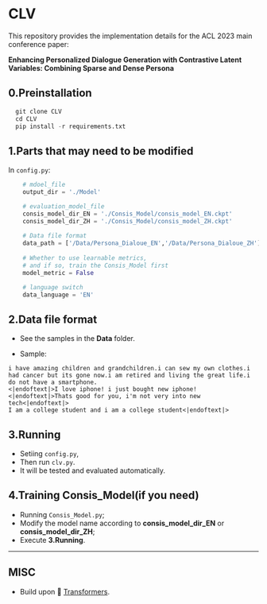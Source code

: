 # CLV

This repository provides the implementation details for the ACL 2023 main conference paper:

**Enhancing Personalized Dialogue Generation with Contrastive Latent Variables: Combining Sparse and Dense Persona**


## 0.Preinstallation
```python
  git clone CLV
  cd CLV
  pip install -r requirements.txt
```

## 1.Parts that may need to be modified
In ```config.py```:
```python
    # mdoel_file
    output_dir = './Model'

    # evaluation_model_file
    consis_model_dir_EN = './Consis_Model/consis_model_EN.ckpt'
    consis_model_dir_ZH = './Consis_Model/consis_model_ZH.ckpt'
    
    # Data file format
    data_path = ['/Data/Persona_Dialoue_EN','/Data/Persona_Dialoue_ZH']
    
    # Whether to use learnable metrics, 
    # and if so, train the Consis_Model first
    model_metric = False

    # language switch
    data_language = 'EN' 

```


## 2.Data file format
- See the samples in the **Data** folder.

- Sample:
```text
i have amazing children and grandchildren.i can sew my own clothes.i had cancer but its gone now.i am retired and living the great life.i do not have a smartphone.
<|endoftext|>I love iphone! i just bought new iphone!<|endoftext|>Thats good for you, i'm not very into new tech<|endoftext|>
I am a college student and i am a college student<|endoftext|>
```



## 3.Running
- Setiing ```config.py```,
- Then run ```clv.py```.
- It will be tested and evaluated automatically.



## 4.Training Consis_Model(if you need)
- Running ```Consis_Model.py```;
- Modify the model name according to **consis_model_dir_EN** or **consis_model_dir_ZH**;
- Execute **3.Running**.


-------
## MISC
* Build upon 🤗 [Transformers](https://github.com/huggingface/transformers).




